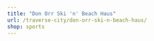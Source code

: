 ```yaml
---
title: "Don Orr Ski 'n' Beach Haus"
url: /traverse-city/don-orr-ski-n-beach-haus/
shop: sports
---
```

